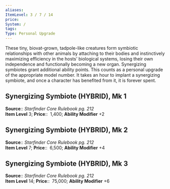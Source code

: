 ```yaml
---
aliases: 
ItemLevel: 3 / 7 / 14
price:  
System: /
tags: 
Type: Personal Upgrade
---
```

These tiny, biovat-grown, tadpole-like creatures form symbiotic relationships with other animals by attaching to their bodies and instinctively maximizing efficiency in the hosts’ biological systems, losing their own independence and functionally becoming a new organ. Synergizing symbiotes grant additional ability points. This counts as a personal upgrade of the appropriate model number. It takes an hour to implant a synergizing symbiote, and once a character has benefited from it, it is forever spent.  

## Synergizing Symbiote (HYBRID), Mk 1

**Source**:: _Starfinder Core Rulebook pg. 212_  
**Item Level** 3;
**Price**::  1,400; **Ability Modifier** +2  

## Synergizing Symbiote (HYBRID), Mk 2

**Source**:: _Starfinder Core Rulebook pg. 212_  
**Item Level** 7;
**Price**::  6,500; **Ability Modifier** +4  
  

## Synergizing Symbiote (HYBRID), Mk 3

**Source**:: _Starfinder Core Rulebook pg. 212_  
**Item Level** 14;
**Price**::  75,000; **Ability Modifier** +6
